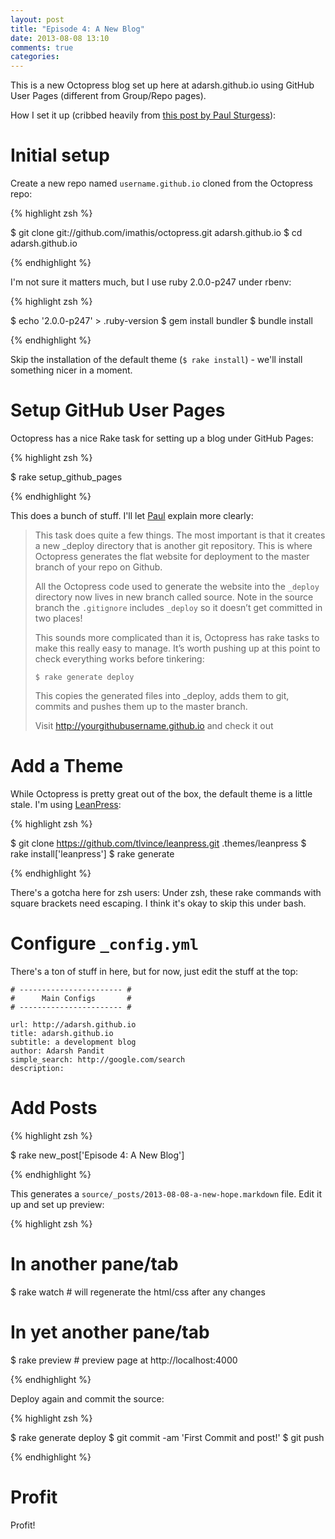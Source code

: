 ```yaml
---
layout: post
title: "Episode 4: A New Blog"
date: 2013-08-08 13:10
comments: true
categories: 
---
```


This is a new  Octopress blog set up here at adarsh.github.io using GitHub
User Pages (different from Group/Repo pages).

How I set it up (cribbed heavily from [this post by Paul Sturgess][1]):

Initial setup
=============

Create a new repo named `username.github.io` cloned from the Octopress repo:

{% highlight zsh %}

$ git clone git://github.com/imathis/octopress.git adarsh.github.io
$ cd adarsh.github.io

{% endhighlight %}


I'm not sure it matters much, but I use ruby 2.0.0-p247 under rbenv:

{% highlight zsh %}

$ echo '2.0.0-p247' > .ruby-version
$ gem install bundler
$ bundle install

{% endhighlight %}

Skip the installation of the default theme (`$ rake install`) - we'll install
something nicer in a moment.

Setup GitHub User Pages
=======================

Octopress has a nice Rake task for setting up a blog under GitHub Pages:

{% highlight zsh %}

$ rake setup_github_pages

{% endhighlight %}

This does a bunch of stuff. I'll let [Paul][1] explain more clearly:

> This task does quite a few things. The most important is that it creates a new
> _deploy directory that is another git repository. This is where Octopress
> generates the flat website for deployment to the master branch of your repo on
> Github.
>
> All the Octopress code used to generate the website into the `_deploy` directory
> now lives in new branch called source. Note in the source branch the
> `.gitignore` includes `_deploy` so it doesn’t get committed in two places!
>
> This sounds more complicated than it is, Octopress has rake tasks to make this
> really easy to manage. It’s worth pushing up at this point to check everything
> works before tinkering:
>
>`$ rake generate deploy`
>
> This copies the generated files into _deploy, adds them to git, commits and
> pushes them up to the master branch.
>
> Visit http://yourgithubusername.github.io and check it out

Add a Theme
===========

While Octopress is pretty great out of the box, the default theme is a little
stale. I'm using [LeanPress][2]:

{% highlight zsh %}

$ git clone https://github.com/tlvince/leanpress.git .themes/leanpress
$ rake install\['leanpress'\]
$ rake generate

{% endhighlight %}

There's a gotcha here for zsh users: Under zsh, these rake commands with square
brackets need escaping. I think it's okay to skip this under bash.

Configure `_config.yml`
=======================

There's a ton of stuff in here, but for now, just edit the stuff at the top:

```
# ----------------------- #
#      Main Configs       #
# ----------------------- #

url: http://adarsh.github.io
title: adarsh.github.io
subtitle: a development blog
author: Adarsh Pandit
simple_search: http://google.com/search
description:
```

Add Posts
=========

{% highlight zsh %}

$ rake new_post\['Episode 4: A New Blog'\]

{% endhighlight %}

This generates a `source/_posts/2013-08-08-a-new-hope.markdown` file. Edit it up
and set up preview:

{% highlight zsh %}

# In another pane/tab
$ rake watch     # will regenerate the html/css after any changes

# In yet another pane/tab
$ rake preview   # preview page at http://localhost:4000

{% endhighlight %}

Deploy again and commit the source:

{% highlight zsh %}

$ rake generate deploy
$ git commit -am 'First Commit and post!'
$ git push

{% endhighlight %}

Profit
======

Profit!

[1]: http://paulsturgess.co.uk/blog/2013/04/24/hello-octopress-and-github-pages/
[2]: https://github.com/tlvince/leanpress
